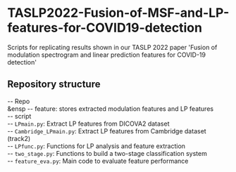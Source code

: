 # TASLP2022-Fusion-of-MSF-and-LP-features-for-COVID19-detection
Scripts for replicating results shown in our TASLP 2022 paper 'Fusion of modulation spectrogram and linear prediction features for COVID-19 detection'

## Repository structure
-- Repo <br />
  &ensp -- feature: stores extracted modulation features and LP features <br />
  -- script <br />
    -- ```LPmain.py```: Extract LP features from DICOVA2 dataset <br />
    -- ```Cambridge_LPmain.py```: Extract LP features from Cambridge dataset (track2) <br />
    -- ```LPfunc.py```: Functions for LP analysis and feature extraction <br />
    -- ```two_stage.py```: Functions to build a two-stage classification system <br />
    -- ```feature_eva.py```: Main code to evaluate feature performance <br />
